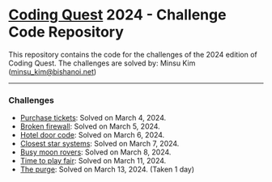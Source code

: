 # [Coding Quest](https://codingquest.io) 2024 - Challenge Code Repository

This repository contains the code for the challenges of the 2024 edition of Coding Quest.
The challenges are solved by: Minsu Kim ([minsu_kim@bishanoi.net](mailto:minsu_kim@bishanoi.net))

---

### Challenges

- [Purchase tickets](./src/01.ts): Solved on March 4, 2024.
- [Broken firewall](./src/02.ts): Solved on March 5, 2024.
- [Hotel door code](./src/03.ts): Solved on March 6, 2024.
- [Closest star systems](./src/04.ts): Solved on March 7, 2024.
- [Busy moon rovers](./src/05.ts): Solved on March 8, 2024.
- [Time to play fair](./src/06.ts): Solved on March 11, 2024.
- [The purge](./src/07.ts): Solved on March 13, 2024. (Taken 1 day)
<!--
- [](./src/08.ts): Solved on March 13, 2024.
- [](./src/09.ts): Solved on March 14, 2024.
- [](./src/10.ts): Solved on March 15, 2024.
  -->
